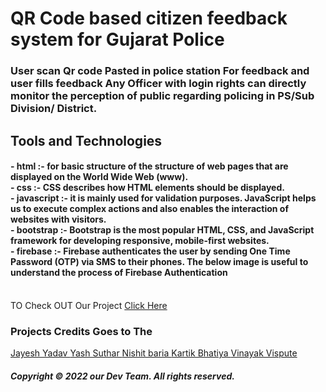 <h1> QR Code based citizen feedback system for Gujarat Police   </h1>


<h3> User scan Qr  code Pasted in police station For feedback and user fills feedback Any Officer with login rights can directly monitor the perception of public regarding policing in PS/Sub Division/ District.</h3>

<h2> Tools and Technologies   </h2>
<h4>  - html :- for basic structure of the structure of web pages that are displayed on the World Wide Web (www). <br>
- css :- CSS describes how HTML elements should be displayed. <br>
- javascript :-  it is mainly used for validation purposes. JavaScript helps us to execute complex actions and also enables the interaction of websites with visitors. <br>
- bootstrap :- Bootstrap is the most popular HTML, CSS, and JavaScript framework for developing responsive, mobile-first websites. <br>
- firebase :- Firebase authenticates the user by sending One Time Password (OTP) via SMS to their phones. The below image is useful to understand the process of Firebase Authentication                                                                            </h4>  <br>
TO Check OUT Our Project      <a href="https://jayeshyadav99.github.io/"  > Click Here </a>


<h3>Projects Credits Goes to The     </h3>
<a href="https://github.com/JayeshYadav99" >        Jayesh Yadav                                                  </a> 
 <a href="https://github.com/Yash636261" >     Yash Suthar                                </a>        
<a href="https://github.com/Nishitbaria" >       Nishit baria                                     </a>
<a href="https://github.com/kartik2433" >      Kartik Bhatiya                                 </a>  
<a href="https://github.com/VinayakVispute" >       Vinayak Vispute                                                 </a> 








<h5>   Copyright © 2022  our Dev Team. All rights reserved. </h5>

 
